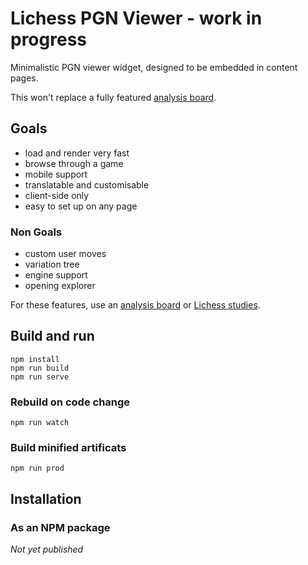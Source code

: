 # Lichess PGN Viewer - work in progress

Minimalistic PGN viewer widget, designed to be embedded in content pages.

This won't replace a fully featured [analysis board](https://lichess.org/analysis).

## Goals

- load and render very fast
- browse through a game
- mobile support
- translatable and customisable
- client-side only
- easy to set up on any page

### Non Goals

- custom user moves
- variation tree
- engine support
- opening explorer

For these features, use an [analysis board](https://lichess.org/analysis) or [Lichess studies](https://lichess.org/study).

## Build and run

```
npm install
npm run build
npm run serve
```

### Rebuild on code change

```
npm run watch
```

### Build minified artificats

```
npm run prod
```

## Installation

### As an NPM package

_Not yet published_
